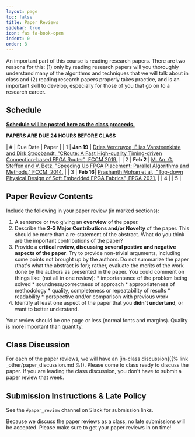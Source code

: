 ```yaml
---
layout: page
toc: false
title: Paper Reviews
sidebar: true
icon: fas fa-book-open
indent: 0
order: 3
---
```



An important part of this course is reading research papers.  There are two reasons for this: (1) only by reading research papers will you thoroughly understand many of the algorithms and techniques that we will talk about in class and (2) reading research papers properly takes practice, and is an important skill to develop, especially for those of you that go on to a research career.  

## Schedule
<ins>**Schedule will be posted here as the class proceeds.**</ins>

**PAPERS ARE DUE 24 HOURS BEFORE CLASS**

| # | Due Date | Paper | 
| 1 | **Jan 19** | [Dries Vercruyce, Elias Vansteenkiste and Dirk Stroobandt, "CRoute: A Fast High-quality Timing-driven Connection-based FPGA Router", FCCM 2019.](https://ieeexplore.ieee.org/document/8735564) |
| 2 | **Feb 2** | [M. An, G. Steffen and V. Betz, "Speeding Up FPGA Placement: Parallel Algorithms and Methods," FCCM, 2014.](http://www.eecg.utoronto.ca/~vaughn/papers/fccm2014_parallel_place.pdf) |
| 3 | **Feb 16**| [Prashanth Mohan et al., "Top-down Physical Design of Soft Embedded FPGA Fabrics", FPGA 2021.](https://dl.acm.org/doi/abs/10.1145/3431920.3439297) |
| 4 |
| 5 | 


<!-- [//]: # "| 3 | ** Mar 9 ** | Jiantong Jiang et al., "Boyi: A Systematic Framework for Automatically Deciding theRight Execution Model of OpenCL Applications on FPGAs," FPGA, 2020. | https://dl.acm.org/doi/abs/10.1145/3373087.3375313 |" 

[//]: # "| 4 | ** Apr 8 ** | Kristiyan Manev, Anuj Vaishnav, Dirk Koch, "Unexpected Diversity: Quantitative Memory Analysis for Zynq UltraScale+ Systems" | https://ieeexplore.ieee.org/abstract/document/8977835 | --->

## Paper Review Contents

Include the following in your paper review (in marked sections):
  1. A sentence or two giving an **overview** of the paper.
  1. Describe the **2-3 Major Contributions and/or Novelty** of the paper. This should be more than a re-statement of the abstract.  What do you think are the important contributions of the paper?
  1. Provide a **critical review, discussing several postive and negative aspects of the paper**.  Try to provide non-trivial arguments, including some points not brought up by the authors.  Do not summarize the paper (that's what the abstract is for); rather, evaluate the merits of the work done by the authors as presented in the paper. You could comment on things like: (not all in one review):
    *	importantance of the problem being solved
    *	soundness/correctness of approach
    *	appropriateness of methodology
    * quality, completeness or repeatability of results
    *	readability
    *	perspective and/or comparison with previous work
  1. Identify at least one aspect of the paper that you **didn't undertand**, or want to better understand.

Your review should be one page or less (normal fonts and margins).  Quality is more important than quantity.


## Class Discussion

For each of the paper reviews, we will have an [in-class discussion]({% link _other/paper_discussion.md %}).  Please come to class ready to discuss the paper.  If you are leading the class discussion, you don't have to submit a paper review that week. 

## Submission Instructions & Late Policy
See the `#paper_review` channel on Slack for submission links.

Because we discuss the paper reviews as a class, no late submissions will be accepted.  Please make sure to get your paper reviews in on time!



